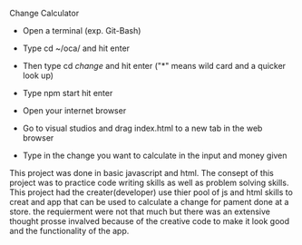 Change Calculator


- Open a terminal (exp. Git-Bash)

- Type cd ~/oca/ and hit enter

- Then type cd *change* and  hit enter ("*" means wild card and  a quicker look up)

- Type npm start hit enter

- Open your internet browser

- Go to visual studios and  drag index.html to a new tab in the web browser

- Type in the change you want to calculate in the input  and  money given

This project was done in basic  javascript and html. The consept of this project was to practice 
code writing skills  as well as problem solving skills. This project had the creater(developer) use thier
pool of js and html skills to creat and  app that can be used to calculate a change for pament done at a store.
the requierment were not that much but there was   an extensive thought prosse invalved because of the creative 
code to make it look good and the functionality of the app.